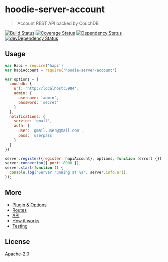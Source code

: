 # hoodie-server-account

> Account REST API backed by CouchDB

[![Build Status](https://travis-ci.org/hoodiehq/hoodie-server-account.svg?branch=master)](https://travis-ci.org/hoodiehq/hoodie-server-account)
[![Coverage Status](https://coveralls.io/repos/hoodiehq/hoodie-server-account/badge.svg?branch=master)](https://coveralls.io/r/hoodiehq/hoodie-server-account?branch=master)
[![Dependency Status](https://david-dm.org/hoodiehq/hoodie-server-account.svg)](https://david-dm.org/hoodiehq/hoodie-server-account)
[![devDependency Status](https://david-dm.org/hoodiehq/hoodie-server-account/dev-status.svg)](https://david-dm.org/hoodiehq/hoodie-server-account#info=devDependencies)

## Usage

```js
var Hapi = require('hapi')
var hapiAccount = require('hoodie-server-account')

var options = {
  couchdb: {
    url: 'http://localhost:5984',
    admin: {
      username: 'admin',
      password: 'secret'
    }
  },
  notifications: {
    service: 'gmail',
    auth: {
      user: 'gmail.user@gmail.com',
      pass: 'userpass'
    }
  }
})

server.register({register: hapiAccount}, options, function (error) {});
server.connection({ port: 8000 });
server.start(function () {
  console.log('Server running at %s', server.info.uri);
});
```

## More

- [Plugin & Options](plugin/README.md)
- [Routes](routes/README.md)
- [API](api/README.md)
- [How it works](how-it-works.md)
- [Testing](routes/README.md)


## License

[Apache-2.0](https://github.com/hoodiehq/hoodie/blob/master/LICENSE)
